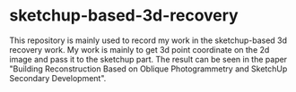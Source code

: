 # sketchup-based-3d-recovery

This repository is mainly used to record my work in the sketchup-based 3d recovery work.
My work is mainly to get 3d point coordinate on the 2d image and pass it to the sketchup part.
The result can be seen in the paper "Building Reconstruction Based on Oblique Photogrammetry and SketchUp Secondary Development".
